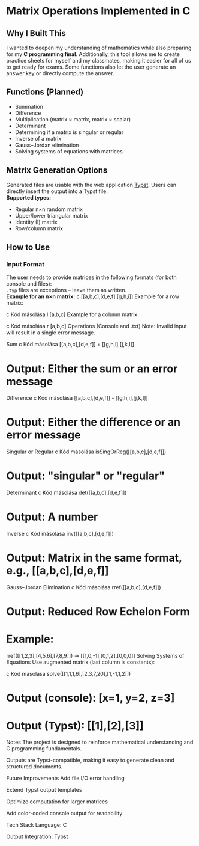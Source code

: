 # Matrix Operations Implemented in C
## Why I Built This
I wanted to deepen my understanding of mathematics while also preparing for my **C programming final**. Additionally, this tool allows me to create practice sheets for myself and my classmates, making it easier for all of us to get ready for exams. Some functions also let the user generate an answer key or directly compute the answer.
## Functions (Planned)
- Summation  
- Difference  
- Multiplication (matrix × matrix, matrix × scalar)  
- Determinant  
- Determining if a matrix is singular or regular  
- Inverse of a matrix  
- Gauss–Jordan elimination  
- Solving systems of equations with matrices  
## Matrix Generation Options
Generated files are usable with the web application [Typst](https://typst.app). Users can directly insert the output into a Typst file.  
**Supported types:**  
- Regular n×n random matrix  
- Upper/lower triangular matrix  
- Identity (I) matrix  
- Row/column matrix  
## How to Use
### Input Format
The user needs to provide matrices in the following formats (for both console and files):  
`.typ` files are exceptions – leave them as written.  
**Example for an n×n matrix:**
c
[[a,b,c],[d,e,f],[g,h,i]]
Example for a row matrix:

c
Kód másolása
l [a,b,c]
Example for a column matrix:

c
Kód másolása
r [a,b,c]
Operations (Console and .txt)
Note: Invalid input will result in a single error message.

Sum
c
Kód másolása
[[a,b,c],[d,e,f]] + [[g,h,i],[j,k,l]] 
# Output: Either the sum or an error message
Difference
c
Kód másolása
[[a,b,c],[d,e,f]] - [[g,h,i],[j,k,l]] 
# Output: Either the difference or an error message
Singular or Regular
c
Kód másolása
isSingOrReg([[a,b,c],[d,e,f]]) 
# Output: "singular" or "regular"
Determinant
c
Kód másolása
det([[a,b,c],[d,e,f]]) 
# Output: A number
Inverse
c
Kód másolása
inv([[a,b,c],[d,e,f]]) 
# Output: Matrix in the same format, e.g., [[a,b,c],[d,e,f]]
Gauss–Jordan Elimination
c
Kód másolása
rref([[a,b,c],[d,e,f]]) 
# Output: Reduced Row Echelon Form
# Example:
rref([[1,2,3],[4,5,6],[7,8,9]]) -> [[1,0,-1],[0,1,2],[0,0,0]]
Solving Systems of Equations
Use augmented matrix (last column is constants):

c
Kód másolása
solve([[1,1,1,6],[2,3,7,20],[1,-1,1,2]]) 
# Output (console): [x=1, y=2, z=3]
# Output (Typst): [[1],[2],[3]]
Notes
The project is designed to reinforce mathematical understanding and C programming fundamentals.

Outputs are Typst-compatible, making it easy to generate clean and structured documents.

Future Improvements
Add file I/O error handling

Extend Typst output templates

Optimize computation for larger matrices

Add color-coded console output for readability

Tech Stack
Language: C

Output Integration: Typst
